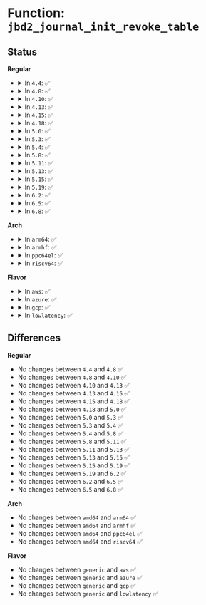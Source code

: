 # Function: <code>jbd2_journal_init_revoke_table</code>

## Status
<b>Regular</b>
<ul>
<li>
<details>
<summary>In <code>4.4</code>: ✅</summary>

```c
struct jbd2_revoke_table_s *jbd2_journal_init_revoke_table(int hash_size);
```

**Collision:** Unique Static

**Inline:** No

**Transformation:** False

**Instances:**

```
In fs/jbd2/revoke.c (ffffffff812ed4c0)
Location: fs/jbd2/revoke.c:217
Inline: False
Direct callers:
  - fs/jbd2/revoke.c:jbd2_journal_init_revoke
  - fs/jbd2/revoke.c:jbd2_journal_init_revoke
```
**Symbols:**

```
ffffffff812ed4c0-ffffffff812ed56f: jbd2_journal_init_revoke_table (STB_LOCAL)
```
</details>
</li>
<li>
<details>
<summary>In <code>4.8</code>: ✅</summary>

```c
struct jbd2_revoke_table_s *jbd2_journal_init_revoke_table(int hash_size);
```

**Collision:** Unique Static

**Inline:** No

**Transformation:** False

**Instances:**

```
In fs/jbd2/revoke.c (ffffffff8131af20)
Location: fs/jbd2/revoke.c:217
Inline: False
Direct callers:
  - fs/jbd2/revoke.c:jbd2_journal_init_revoke
  - fs/jbd2/revoke.c:jbd2_journal_init_revoke
```
**Symbols:**

```
ffffffff8131af20-ffffffff8131afbc: jbd2_journal_init_revoke_table (STB_LOCAL)
```
</details>
</li>
<li>
<details>
<summary>In <code>4.10</code>: ✅</summary>

```c
struct jbd2_revoke_table_s *jbd2_journal_init_revoke_table(int hash_size);
```

**Collision:** Unique Static

**Inline:** No

**Transformation:** False

**Instances:**

```
In fs/jbd2/revoke.c (ffffffff81330f00)
Location: fs/jbd2/revoke.c:217
Inline: False
Direct callers:
  - fs/jbd2/revoke.c:jbd2_journal_init_revoke
  - fs/jbd2/revoke.c:jbd2_journal_init_revoke
```
**Symbols:**

```
ffffffff81330f00-ffffffff81330f9c: jbd2_journal_init_revoke_table (STB_LOCAL)
```
</details>
</li>
<li>
<details>
<summary>In <code>4.13</code>: ✅</summary>

```c
struct jbd2_revoke_table_s *jbd2_journal_init_revoke_table(int hash_size);
```

**Collision:** Unique Static

**Inline:** No

**Transformation:** False

**Instances:**

```
In fs/jbd2/revoke.c (ffffffff81345e60)
Location: fs/jbd2/revoke.c:217
Inline: False
Direct callers:
  - fs/jbd2/revoke.c:jbd2_journal_init_revoke
  - fs/jbd2/revoke.c:jbd2_journal_init_revoke
```
**Symbols:**

```
ffffffff81345e60-ffffffff81345f00: jbd2_journal_init_revoke_table (STB_LOCAL)
```
</details>
</li>
<li>
<details>
<summary>In <code>4.15</code>: ✅</summary>

```c
struct jbd2_revoke_table_s *jbd2_journal_init_revoke_table(int hash_size);
```

**Collision:** Unique Static

**Inline:** No

**Transformation:** False

**Instances:**

```
In fs/jbd2/revoke.c (ffffffff8136a4f0)
Location: fs/jbd2/revoke.c:217
Inline: False
Direct callers:
  - fs/jbd2/revoke.c:jbd2_journal_init_revoke
  - fs/jbd2/revoke.c:jbd2_journal_init_revoke
```
**Symbols:**

```
ffffffff8136a4f0-ffffffff8136a590: jbd2_journal_init_revoke_table (STB_LOCAL)
```
</details>
</li>
<li>
<details>
<summary>In <code>4.18</code>: ✅</summary>

```c
struct jbd2_revoke_table_s *jbd2_journal_init_revoke_table(int hash_size);
```

**Collision:** Unique Static

**Inline:** No

**Transformation:** False

**Instances:**

```
In fs/jbd2/revoke.c (ffffffff81398c50)
Location: fs/jbd2/revoke.c:210
Inline: False
Direct callers:
  - fs/jbd2/revoke.c:jbd2_journal_init_revoke
  - fs/jbd2/revoke.c:jbd2_journal_init_revoke
```
**Symbols:**

```
ffffffff81398c50-ffffffff81398d0a: jbd2_journal_init_revoke_table (STB_LOCAL)
```
</details>
</li>
<li>
<details>
<summary>In <code>5.0</code>: ✅</summary>

```c
struct jbd2_revoke_table_s *jbd2_journal_init_revoke_table(int hash_size);
```

**Collision:** Unique Static

**Inline:** No

**Transformation:** False

**Instances:**

```
In fs/jbd2/revoke.c (ffffffff813b19c0)
Location: fs/jbd2/revoke.c:210
Inline: False
Direct callers:
  - fs/jbd2/revoke.c:jbd2_journal_init_revoke
  - fs/jbd2/revoke.c:jbd2_journal_init_revoke
```
**Symbols:**

```
ffffffff813b19c0-ffffffff813b1a7a: jbd2_journal_init_revoke_table (STB_LOCAL)
```
</details>
</li>
<li>
<details>
<summary>In <code>5.3</code>: ✅</summary>

```c
struct jbd2_revoke_table_s *jbd2_journal_init_revoke_table(int hash_size);
```

**Collision:** Unique Static

**Inline:** No

**Transformation:** False

**Instances:**

```
In fs/jbd2/revoke.c (ffffffff813dc000)
Location: fs/jbd2/revoke.c:218
Inline: False
Direct callers:
  - fs/jbd2/revoke.c:jbd2_journal_init_revoke
  - fs/jbd2/revoke.c:jbd2_journal_init_revoke
```
**Symbols:**

```
ffffffff813dc000-ffffffff813dc0ba: jbd2_journal_init_revoke_table (STB_LOCAL)
```
</details>
</li>
<li>
<details>
<summary>In <code>5.4</code>: ✅</summary>

```c
struct jbd2_revoke_table_s *jbd2_journal_init_revoke_table(int hash_size);
```

**Collision:** Unique Static

**Inline:** No

**Transformation:** False

**Instances:**

```
In fs/jbd2/revoke.c (ffffffff813f6050)
Location: fs/jbd2/revoke.c:218
Inline: False
Direct callers:
  - fs/jbd2/revoke.c:jbd2_journal_init_revoke
  - fs/jbd2/revoke.c:jbd2_journal_init_revoke
```
**Symbols:**

```
ffffffff813f6050-ffffffff813f610a: jbd2_journal_init_revoke_table (STB_LOCAL)
```
</details>
</li>
<li>
<details>
<summary>In <code>5.8</code>: ✅</summary>

```c
struct jbd2_revoke_table_s *jbd2_journal_init_revoke_table(int hash_size);
```

**Collision:** Unique Static

**Inline:** No

**Transformation:** False

**Instances:**

```
In fs/jbd2/revoke.c (ffffffff814433b0)
Location: fs/jbd2/revoke.c:218
Inline: False
Direct callers:
  - fs/jbd2/revoke.c:jbd2_journal_init_revoke
  - fs/jbd2/revoke.c:jbd2_journal_init_revoke
```
**Symbols:**

```
ffffffff814433b0-ffffffff8144346a: jbd2_journal_init_revoke_table (STB_LOCAL)
```
</details>
</li>
<li>
<details>
<summary>In <code>5.11</code>: ✅</summary>

```c
struct jbd2_revoke_table_s *jbd2_journal_init_revoke_table(int hash_size);
```

**Collision:** Unique Static

**Inline:** No

**Transformation:** False

**Instances:**

```
In fs/jbd2/revoke.c (ffffffff8145f490)
Location: fs/jbd2/revoke.c:218
Inline: False
Direct callers:
  - fs/jbd2/revoke.c:jbd2_journal_init_revoke
  - fs/jbd2/revoke.c:jbd2_journal_init_revoke
```
**Symbols:**

```
ffffffff8145f490-ffffffff8145f54a: jbd2_journal_init_revoke_table (STB_LOCAL)
```
</details>
</li>
<li>
<details>
<summary>In <code>5.13</code>: ✅</summary>

```c
struct jbd2_revoke_table_s *jbd2_journal_init_revoke_table(int hash_size);
```

**Collision:** Unique Static

**Inline:** No

**Transformation:** False

**Instances:**

```
In fs/jbd2/revoke.c (ffffffff81464d00)
Location: fs/jbd2/revoke.c:218
Inline: False
Direct callers:
  - fs/jbd2/revoke.c:jbd2_journal_init_revoke
  - fs/jbd2/revoke.c:jbd2_journal_init_revoke
```
**Symbols:**

```
ffffffff81464d00-ffffffff81464dba: jbd2_journal_init_revoke_table (STB_LOCAL)
```
</details>
</li>
<li>
<details>
<summary>In <code>5.15</code>: ✅</summary>

```c
struct jbd2_revoke_table_s *jbd2_journal_init_revoke_table(int hash_size);
```

**Collision:** Unique Static

**Inline:** No

**Transformation:** False

**Instances:**

```
In fs/jbd2/revoke.c (ffffffff814ba650)
Location: fs/jbd2/revoke.c:218
Inline: False
Direct callers:
  - fs/jbd2/revoke.c:jbd2_journal_init_revoke
  - fs/jbd2/revoke.c:jbd2_journal_init_revoke
```
**Symbols:**

```
ffffffff814ba650-ffffffff814ba70a: jbd2_journal_init_revoke_table (STB_LOCAL)
```
</details>
</li>
<li>
<details>
<summary>In <code>5.19</code>: ✅</summary>

```c
struct jbd2_revoke_table_s *jbd2_journal_init_revoke_table(int hash_size);
```

**Collision:** Unique Static

**Inline:** No

**Transformation:** False

**Instances:**

```
In fs/jbd2/revoke.c (ffffffff81544510)
Location: fs/jbd2/revoke.c:218
Inline: False
Direct callers:
  - fs/jbd2/revoke.c:jbd2_journal_init_revoke
  - fs/jbd2/revoke.c:jbd2_journal_init_revoke
```
**Symbols:**

```
ffffffff81544510-ffffffff815445d7: jbd2_journal_init_revoke_table (STB_LOCAL)
```
</details>
</li>
<li>
<details>
<summary>In <code>6.2</code>: ✅</summary>

```c
struct jbd2_revoke_table_s *jbd2_journal_init_revoke_table(int hash_size);
```

**Collision:** Unique Static

**Inline:** No

**Transformation:** False

**Instances:**

```
In fs/jbd2/revoke.c (ffffffff815e3550)
Location: fs/jbd2/revoke.c:218
Inline: False
Direct callers:
  - fs/jbd2/revoke.c:jbd2_journal_init_revoke
  - fs/jbd2/revoke.c:jbd2_journal_init_revoke
```
**Symbols:**

```
ffffffff815e3550-ffffffff815e3617: jbd2_journal_init_revoke_table (STB_LOCAL)
```
</details>
</li>
<li>
<details>
<summary>In <code>6.5</code>: ✅</summary>

```c
struct jbd2_revoke_table_s *jbd2_journal_init_revoke_table(int hash_size);
```

**Collision:** Unique Static

**Inline:** No

**Transformation:** False

**Instances:**

```
In fs/jbd2/revoke.c (ffffffff8161ad10)
Location: fs/jbd2/revoke.c:218
Inline: False
Direct callers:
  - fs/jbd2/revoke.c:jbd2_journal_init_revoke
  - fs/jbd2/revoke.c:jbd2_journal_init_revoke
```
**Symbols:**

```
ffffffff8161ad10-ffffffff8161add7: jbd2_journal_init_revoke_table (STB_LOCAL)
```
</details>
</li>
<li>
<details>
<summary>In <code>6.8</code>: ✅</summary>

```c
struct jbd2_revoke_table_s *jbd2_journal_init_revoke_table(int hash_size);
```

**Collision:** Unique Static

**Inline:** No

**Transformation:** False

**Instances:**

```
In fs/jbd2/revoke.c (ffffffff81653c30)
Location: fs/jbd2/revoke.c:218
Inline: False
Direct callers:
  - fs/jbd2/revoke.c:jbd2_journal_init_revoke
  - fs/jbd2/revoke.c:jbd2_journal_init_revoke
```
**Symbols:**

```
ffffffff81653c30-ffffffff81653cf7: jbd2_journal_init_revoke_table (STB_LOCAL)
```
</details>
</li>
</ul>
<b>Arch</b>
<ul>
<li>
<details>
<summary>In <code>arm64</code>: ✅</summary>

```c
struct jbd2_revoke_table_s *jbd2_journal_init_revoke_table(int hash_size);
```

**Collision:** Unique Static

**Inline:** No

**Transformation:** False

**Instances:**

```
In fs/jbd2/revoke.c (ffff8000104d1e88)
Location: fs/jbd2/revoke.c:218
Inline: False
Direct callers:
  - fs/jbd2/revoke.c:jbd2_journal_init_revoke
  - fs/jbd2/revoke.c:jbd2_journal_init_revoke
```
**Symbols:**

```
ffff8000104d1e88-ffff8000104d1f68: jbd2_journal_init_revoke_table (STB_LOCAL)
```
</details>
</li>
<li>
<details>
<summary>In <code>armhf</code>: ✅</summary>

```c
struct jbd2_revoke_table_s *jbd2_journal_init_revoke_table(int hash_size);
```

**Collision:** Unique Static

**Inline:** No

**Transformation:** False

**Instances:**

```
In fs/jbd2/revoke.c (c06948dc)
Location: fs/jbd2/revoke.c:218
Inline: False
Direct callers:
  - fs/jbd2/revoke.c:jbd2_journal_init_revoke
  - fs/jbd2/revoke.c:jbd2_journal_init_revoke
```
**Symbols:**

```
c06948dc-c06949a8: jbd2_journal_init_revoke_table (STB_LOCAL)
```
</details>
</li>
<li>
<details>
<summary>In <code>ppc64el</code>: ✅</summary>

```c
struct jbd2_revoke_table_s *jbd2_journal_init_revoke_table(int hash_size);
```

**Collision:** Unique Static

**Inline:** No

**Transformation:** False

**Instances:**

```
In fs/jbd2/revoke.c (c00000000060b4d0)
Location: fs/jbd2/revoke.c:218
Inline: False
Direct callers:
  - fs/jbd2/revoke.c:jbd2_journal_init_revoke
  - fs/jbd2/revoke.c:jbd2_journal_init_revoke
```
**Symbols:**

```
c00000000060b4d0-c00000000060b608: jbd2_journal_init_revoke_table (STB_LOCAL)
```
</details>
</li>
<li>
<details>
<summary>In <code>riscv64</code>: ✅</summary>

```c
struct jbd2_revoke_table_s *jbd2_journal_init_revoke_table(int hash_size);
```

**Collision:** Unique Static

**Inline:** No

**Transformation:** False

**Instances:**

```
In fs/jbd2/revoke.c (ffffffe0003490da)
Location: fs/jbd2/revoke.c:218
Inline: False
Direct callers:
  - fs/jbd2/revoke.c:jbd2_journal_init_revoke
  - fs/jbd2/revoke.c:jbd2_journal_init_revoke
```
**Symbols:**

```
ffffffe0003490da-ffffffe00034918e: jbd2_journal_init_revoke_table (STB_LOCAL)
```
</details>
</li>
</ul>
<b>Flavor</b>
<ul>
<li>
<details>
<summary>In <code>aws</code>: ✅</summary>

```c
struct jbd2_revoke_table_s *jbd2_journal_init_revoke_table(int hash_size);
```

**Collision:** Unique Static

**Inline:** No

**Transformation:** False

**Instances:**

```
In fs/jbd2/revoke.c (ffffffff813ee630)
Location: fs/jbd2/revoke.c:218
Inline: False
Direct callers:
  - fs/jbd2/revoke.c:jbd2_journal_init_revoke
  - fs/jbd2/revoke.c:jbd2_journal_init_revoke
```
**Symbols:**

```
ffffffff813ee630-ffffffff813ee6ea: jbd2_journal_init_revoke_table (STB_LOCAL)
```
</details>
</li>
<li>
<details>
<summary>In <code>azure</code>: ✅</summary>

```c
struct jbd2_revoke_table_s *jbd2_journal_init_revoke_table(int hash_size);
```

**Collision:** Unique Static

**Inline:** No

**Transformation:** False

**Instances:**

```
In fs/jbd2/revoke.c (ffffffff813df0b0)
Location: fs/jbd2/revoke.c:218
Inline: False
Direct callers:
  - fs/jbd2/revoke.c:jbd2_journal_init_revoke
  - fs/jbd2/revoke.c:jbd2_journal_init_revoke
```
**Symbols:**

```
ffffffff813df0b0-ffffffff813df16a: jbd2_journal_init_revoke_table (STB_LOCAL)
```
</details>
</li>
<li>
<details>
<summary>In <code>gcp</code>: ✅</summary>

```c
struct jbd2_revoke_table_s *jbd2_journal_init_revoke_table(int hash_size);
```

**Collision:** Unique Static

**Inline:** No

**Transformation:** False

**Instances:**

```
In fs/jbd2/revoke.c (ffffffff813eb9b0)
Location: fs/jbd2/revoke.c:218
Inline: False
Direct callers:
  - fs/jbd2/revoke.c:jbd2_journal_init_revoke
  - fs/jbd2/revoke.c:jbd2_journal_init_revoke
```
**Symbols:**

```
ffffffff813eb9b0-ffffffff813eba6a: jbd2_journal_init_revoke_table (STB_LOCAL)
```
</details>
</li>
<li>
<details>
<summary>In <code>lowlatency</code>: ✅</summary>

```c
struct jbd2_revoke_table_s *jbd2_journal_init_revoke_table(int hash_size);
```

**Collision:** Unique Static

**Inline:** No

**Transformation:** False

**Instances:**

```
In fs/jbd2/revoke.c (ffffffff814014a0)
Location: fs/jbd2/revoke.c:218
Inline: False
Direct callers:
  - fs/jbd2/revoke.c:jbd2_journal_init_revoke
  - fs/jbd2/revoke.c:jbd2_journal_init_revoke
```
**Symbols:**

```
ffffffff814014a0-ffffffff8140155a: jbd2_journal_init_revoke_table (STB_LOCAL)
```
</details>
</li>
</ul>

## Differences
<b>Regular</b>
<ul>
<li>
No changes between <code>4.4</code> and <code>4.8</code> ✅
</li>
<li>
No changes between <code>4.8</code> and <code>4.10</code> ✅
</li>
<li>
No changes between <code>4.10</code> and <code>4.13</code> ✅
</li>
<li>
No changes between <code>4.13</code> and <code>4.15</code> ✅
</li>
<li>
No changes between <code>4.15</code> and <code>4.18</code> ✅
</li>
<li>
No changes between <code>4.18</code> and <code>5.0</code> ✅
</li>
<li>
No changes between <code>5.0</code> and <code>5.3</code> ✅
</li>
<li>
No changes between <code>5.3</code> and <code>5.4</code> ✅
</li>
<li>
No changes between <code>5.4</code> and <code>5.8</code> ✅
</li>
<li>
No changes between <code>5.8</code> and <code>5.11</code> ✅
</li>
<li>
No changes between <code>5.11</code> and <code>5.13</code> ✅
</li>
<li>
No changes between <code>5.13</code> and <code>5.15</code> ✅
</li>
<li>
No changes between <code>5.15</code> and <code>5.19</code> ✅
</li>
<li>
No changes between <code>5.19</code> and <code>6.2</code> ✅
</li>
<li>
No changes between <code>6.2</code> and <code>6.5</code> ✅
</li>
<li>
No changes between <code>6.5</code> and <code>6.8</code> ✅
</li>
</ul>
<b>Arch</b>
<ul>
<li>
No changes between <code>amd64</code> and <code>arm64</code> ✅
</li>
<li>
No changes between <code>amd64</code> and <code>armhf</code> ✅
</li>
<li>
No changes between <code>amd64</code> and <code>ppc64el</code> ✅
</li>
<li>
No changes between <code>amd64</code> and <code>riscv64</code> ✅
</li>
</ul>
<b>Flavor</b>
<ul>
<li>
No changes between <code>generic</code> and <code>aws</code> ✅
</li>
<li>
No changes between <code>generic</code> and <code>azure</code> ✅
</li>
<li>
No changes between <code>generic</code> and <code>gcp</code> ✅
</li>
<li>
No changes between <code>generic</code> and <code>lowlatency</code> ✅
</li>
</ul>

